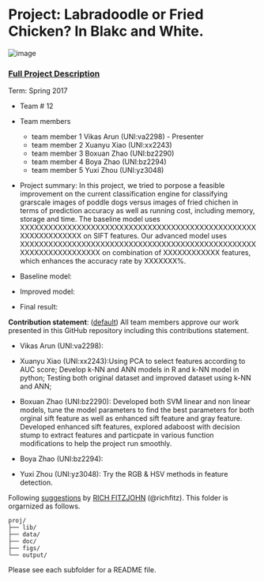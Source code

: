 # Project: Labradoodle or Fried Chicken? In Blakc and White. 
![image](figs/poodleKFC.jpg)

### [Full Project Description](doc/project3_desc.html)

Term: Spring 2017

+ Team # 12
+ Team members
	+ team member 1  Vikas Arun (UNI:va2298) - Presenter
	+ team member 2  Xuanyu Xiao (UNI:xx2243)
	+ team member 3  Boxuan Zhao (UNI:bz2290)
	+ team member 4  Boya Zhao (UNI:bz2294)
	+ team member 5  Yuxi Zhou (UNI:yz3048)

+ Project summary: In this project, we tried to porpose a feasible improvement on the current classification engine for classifying grarscale images of poddle dogs versus images of fried chichen in terms of prediction accuracy as well as running cost, including memory, storage and time. The baseline model uses XXXXXXXXXXXXXXXXXXXXXXXXXXXXXXXXXXXXXXXXXXXXXXXXXXXXXXXXXXXXXXX on SIFT features. Our advanced model uses XXXXXXXXXXXXXXXXXXXXXXXXXXXXXXXXXXXXXXXXXXXXXXXXXXXXXXXXXXXXXXXXXXX on combination of XXXXXXXXXXXX features, which enhances the accuracy rate by XXXXXXX%.

+ Baseline model:

+ Improved model:

+ Final result:
	
**Contribution statement**: ([default](doc/a_note_on_contributions.md)) All team members approve our work presented in this GitHub repository including this contributions statement. 

 + Vikas Arun (UNI:va2298):
 
 + Xuanyu Xiao (UNI:xx2243):Using PCA to select features according to AUC score; Develop k-NN and ANN models in R and k-NN model in python; Testing both original dataset and improved dataset using k-NN and ANN;
 
 + Boxuan Zhao (UNI:bz2290): Developed both SVM linear and non linear models, tune the model parameters to find the best parameters for both orginal sift feature as well as enhanced sift feature and gray feature. Developed enhanced sift features, explored adaboost with decision stump to extract features and particpate in various function modifications to help the project run smoothly.
 
 + Boya Zhao (UNI:bz2294):
 
 + Yuxi Zhou (UNI:yz3048): Try the RGB & HSV methods in feature detection.

Following [suggestions](http://nicercode.github.io/blog/2013-04-05-projects/) by [RICH FITZJOHN](http://nicercode.github.io/about/#Team) (@richfitz). This folder is orgarnized as follows.

```
proj/
├── lib/
├── data/
├── doc/
├── figs/
└── output/
```

Please see each subfolder for a README file.
